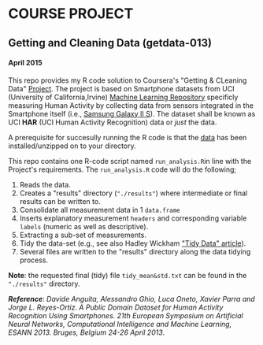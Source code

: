 # COURSE PROJECT
## Getting and Cleaning Data (getdata-013)
#### April 2015

This repo provides my R code solution to Coursera's "Getting & CLeaning Data" [Project](https://class.coursera.org/getdata-013/human_grading/view/courses/973500/assessments/3/submissions). The project is based on Smartphone datasets from UCI (University of California,Irvine) [Machine Learning Repository](http://archive.ics.uci.edu/ml/datasets/Human+Activity+Recognition+Using+Smartphones) specificly measuring Human Activity by collecting data from sensors integrated in the Smartphone itself (i.e., [Samsung Galaxy II S](http://www.gsmarena.com/samsung_i9100_galaxy_s_ii-3621.php)). The dataset shall be known as UCI __HAR__ (UCI Human Activity Recognition) data or _just_ the data.

A prerequisite for succesully running the R code is that the [data](https://d396qusza40orc.cloudfront.net/getdata%2Fprojectfiles%2FUCI%20HAR%20Dataset.zip) has been installed/unzipped on to your directory.

This repo contains one R-code script named `run_analysis.R`in line with the Project's requirements. The `run_analysis.R` code will do the following;

1. Reads the data.
2. Creates a "results" directory (`"./results"`) where intermediate or final results can be written to.
2. Consolidate all measurement data in 1 `data.frame`
3. Inserts explanatory measurement `headers` and corresponding variable `labels` (numeric as well as descriptive).
4. Extracting a sub-set of measurements.
5. Tidy the data-set (e.g., see also Hadley Wickham ["Tidy Data" article](http://vita.had.co.nz/papers/tidy-data.pdf)).
6. Several files are written to the "results" directory along the data tidying process.

__Note__: the requested final (tidy) file `tidy_mean&std.txt` can be found in the `"./results"` directory.


___Reference___: _Davide Anguita, Alessandro Ghio, Luca Oneto, Xavier Parra and Jorge L. Reyes-Ortiz. A Public Domain Dataset for Human Activity Recognition Using Smartphones. 21th European Symposium on Artificial Neural Networks, Computational Intelligence and Machine Learning, ESANN 2013. Bruges, Belgium 24-26 April 2013_.
